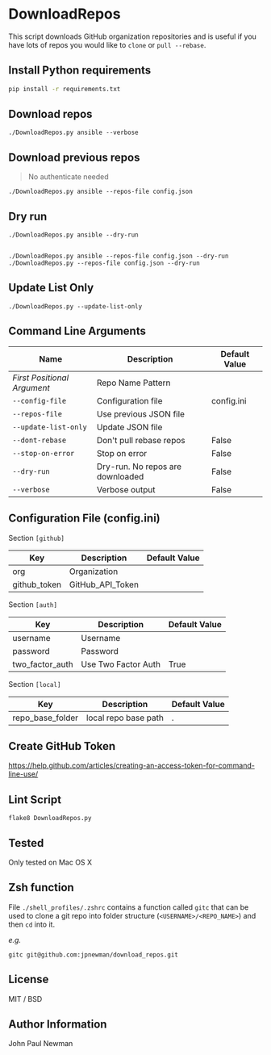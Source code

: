 # DownloadRepos

This script downloads GitHub organization repositories and is useful if you have lots of repos you would like to ```clone``` or ```pull --rebase```.

## Install Python requirements

~~~bash
pip install -r requirements.txt
~~~

## Download repos

~~~
./DownloadRepos.py ansible --verbose
~~~

## Download previous repos

> No authenticate needed

~~~
./DownloadRepos.py ansible --repos-file config.json
~~~

## Dry run

~~~
./DownloadRepos.py ansible --dry-run


./DownloadRepos.py ansible --repos-file config.json --dry-run
./DownloadRepos.py --repos-file config.json --dry-run
~~~

## Update List Only

~~~
./DownloadRepos.py --update-list-only
~~~

## Command Line Arguments

|Name|Description|Default Value|
|---|---|---|
|*First Positional Argument*|Repo Name Pattern||
|```--config-file```|Configuration file|config.ini|
|```--repos-file```|Use previous JSON file||
|```--update-list-only```|Update JSON file||
|```--dont-rebase```|Don't pull rebase repos|False|
|```--stop-on-error```|Stop on error|False|
|```--dry-run```|Dry-run. No repos are downloaded|False|
|```--verbose```|Verbose output|False|

## Configuration File (config.ini)

Section ```[github]```

|Key|Description|Default Value|
|---|---|---|
|org|Organization||
|github_token|GitHub\_API_Token||

Section ```[auth]```

|Key|Description|Default Value|
|---|---|---|
|username|Username||
|password|Password||
|two\_factor_auth|Use Two Factor Auth|True|

Section ```[local]```

|Key|Description|Default Value|
|---|---|---|
|repo\_base_folder|local repo base path|.|


## Create GitHub Token

<https://help.github.com/articles/creating-an-access-token-for-command-line-use/>

## Lint Script

~~~
flake8 DownloadRepos.py
~~~

## Tested

Only tested on Mac OS X

## Zsh function

File ```./shell_profiles/.zshrc``` contains a function called ```gitc``` that can be used to clone a git repo into folder structure (```<USERNAME>/<REPO_NAME>```) and then ```cd``` into it.

*e.g.*

~~~
gitc git@github.com:jpnewman/download_repos.git
~~~

## License

MIT / BSD

## Author Information

John Paul Newman
